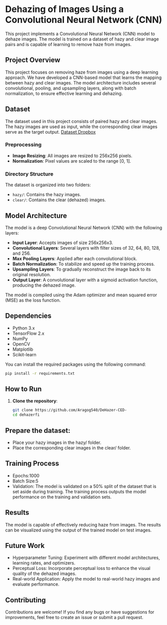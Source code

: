 # Dehazing of Images Using a Convolutional Neural Network (CNN)

This project implements a Convolutional Neural Network (CNN) model to dehaze images. The model is trained on a dataset of hazy and clear image pairs and is capable of learning to remove haze from images.

## Project Overview

This project focuses on removing haze from images using a deep learning approach. We have developed a CNN-based model that learns the mapping between hazy and clear images. The model architecture includes several convolutional, pooling, and upsampling layers, along with batch normalization, to ensure effective learning and dehazing.

## Dataset

The dataset used in this project consists of paired hazy and clear images. The hazy images are used as input, while the corresponding clear images serve as the target output.
<a href="https://www.dropbox.com/scl/fo/7bcjdt4m8tlaloo1uhdeo/AM3CZXvLrfr3FFozaAdplns?rlkey=9x0r1ek2k14ytgsyhu11qigq5&st=xdnj787z&dl=0">Dataset Dropbox</a>

### Preprocessing

- **Image Resizing**: All images are resized to 256x256 pixels.
- **Normalization**: Pixel values are scaled to the range [0, 1].

### Directory Structure

The dataset is organized into two folders:
- `hazy/`: Contains the hazy images.
- `clear/`: Contains the clear (dehazed) images.

## Model Architecture

The model is a deep Convolutional Neural Network (CNN) with the following layers:

- **Input Layer**: Accepts images of size 256x256x3.
- **Convolutional Layers**: Several layers with filter sizes of 32, 64, 80, 128, and 256.
- **Max Pooling Layers**: Applied after each convolutional block.
- **Batch Normalization**: To stabilize and speed up the training process.
- **Upsampling Layers**: To gradually reconstruct the image back to its original resolution.
- **Output Layer**: A convolutional layer with a sigmoid activation function, producing the dehazed image.

The model is compiled using the Adam optimizer and mean squared error (MSE) as the loss function.

## Dependencies

- Python 3.x
- TensorFlow 2.x
- NumPy
- OpenCV
- Matplotlib
- Scikit-learn

You can install the required packages using the following command:

```bash
pip install -r requirements.txt
```

## How to Run

1. **Clone the repository**:
   ```bash
   git clone https://github.com/Aragog540/DeHazer-CED-
   cd dehazerfi

## Prepare the dataset:

- Place your hazy images in the hazy/ folder.
- Place the corresponding clear images in the clear/ folder.

## Training Process
- Epochs:1000
- Batch Size:5
- Validation: The model is validated on a 50% split of the dataset that is set aside during training.
  The training process outputs the model performance on the training and validation sets.

## Results 
The model is capable of effectively reducing haze from images. The results can be visualized using the output of the trained model on test images.

## Future Work
- Hyperparameter Tuning: Experiment with different model architectures, learning rates, and optimizers.
- Perceptual Loss: Incorporate perceptual loss to enhance the visual quality of the dehazed images.
- Real-world Application: Apply the model to real-world hazy images and evaluate performance.

## Contributing 
Contributions are welcome! If you find any bugs or have suggestions for improvements, feel free to create an issue or submit a pull request.


